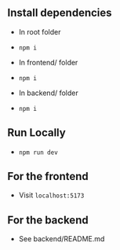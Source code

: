 ## Install dependencies
* In root folder
- `npm i`
* In frontend/ folder
- `npm i`
* In backend/ folder
- `npm i`

## Run Locally
* `npm run dev`

## For the frontend
- Visit `localhost:5173` 

## For the backend
- See backend/README.md